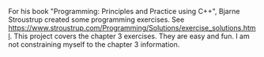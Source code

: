 For his book "Programming: Principles and Practice using C++", Bjarne Stroustrup created some programming exercises.
See https://www.stroustrup.com/Programming/Solutions/exercise_solutions.html.
This project covers the chapter 3 exercises.  They are easy and fun.
I am not constraining myself to the chapter 3 information.
